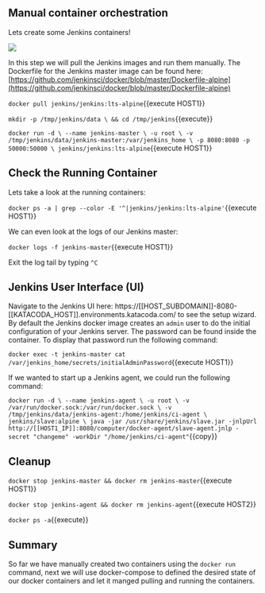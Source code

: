 ## Manual container orchestration

Lets create some Jenkins containers!

![](http://www.scmgalaxy.com/tutorials/wp-content/uploads/2018/05/jenkins-architecture-master-slave.jpg)

In this step we will pull the Jenkins images and run them manually. The Dockerfile for the Jenkins master image can be found here: [https://github.com/jenkinsci/docker/blob/master/Dockerfile-alpine](https://github.com/jenkinsci/docker/blob/master/Dockerfile-alpine)

`docker pull jenkins/jenkins:lts-alpine`{{execute HOST1}}

`mkdir -p /tmp/jenkins/data \
    && cd /tmp/jenkins`{{execute}}

`docker run -d \
    --name jenkins-master \
    -u root \
    -v /tmp/jenkins/data/jenkins-master:/var/jenkins_home \
    -p 8080:8080 -p 50000:50000 \
    jenkins/jenkins:lts-alpine`{{execute HOST1}}

## Check the Running Container

Lets take a look at the running containers:

`docker ps -a | grep --color -E '^|jenkins/jenkins:lts-alpine'`{{execute HOST1}}

We can even look at the logs of our Jenkins master:

`docker logs -f jenkins-master`{{execute HOST1}}

Exit the log tail by typing `^C`

## Jenkins User Interface (UI)

Navigate to the Jenkins UI here: https://[[HOST_SUBDOMAIN]]-8080-[[KATACODA_HOST]].environments.katacoda.com/ to see the setup wizard. By default the Jenkins docker image creates an `admin` user to do the initial configuration of your Jenkins server. The password can be found inside the container. To display that password run the following command:

`docker exec -t jenkins-master cat /var/jenkins_home/secrets/initialAdminPassword`{{execute HOST1}}

If we wanted to start up a Jenkins agent, we could run the following command:

`docker run -d \
    --name jenkins-agent \
    -u root \
    -v /var/run/docker.sock:/var/run/docker.sock \
    -v /tmp/jenkins/data/jenkins-agent:/home/jenkins/ci-agent \
    jenkins/slave:alpine \
    java -jar /usr/share/jenkins/slave.jar -jnlpUrl http://[[HOST1_IP]]:8080/computer/docker-agent/slave-agent.jnlp -secret "changeme" -workDir "/home/jenkins/ci-agent"`{{copy}}

## Cleanup
`docker stop jenkins-master && docker rm jenkins-master`{{execute HOST1}}

`docker stop jenkins-agent && docker rm jenkins-agent`{{execute HOST2}}

`docker ps -a`{{execute}}

## Summary

So far we have manually created two containers using the `docker run` command, next we will use docker-compose to defined the desired state of our docker containers and let it manged pulling and running the containers.